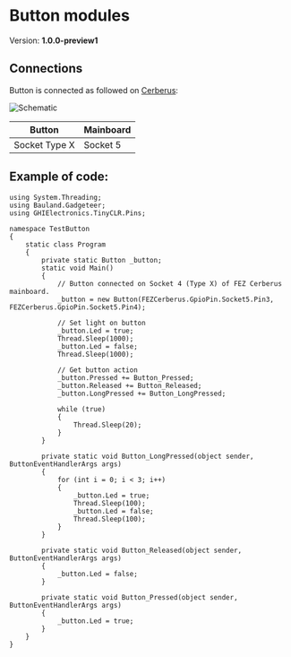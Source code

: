 # Button modules
Version: __1.0.0-preview1__

## Connections ##
Button is connected as followed on [Cerberus](http://docs.ghielectronics.com/hardware/legacy_products/gadgeteer/fez_cerberus.html):

![Schematic](Gadgeteer-Button-Cerberus.jpg)

Button        | Mainboard
------------- | ----------
Socket Type X | Socket 5

## Example of code:
```CSharp
using System.Threading;
using Bauland.Gadgeteer;
using GHIElectronics.TinyCLR.Pins;

namespace TestButton
{
    static class Program
    {
        private static Button _button;
        static void Main()
        {
            // Button connected on Socket 4 (Type X) of FEZ Cerberus mainboard.
            _button = new Button(FEZCerberus.GpioPin.Socket5.Pin3, FEZCerberus.GpioPin.Socket5.Pin4);

            // Set light on button
            _button.Led = true;
            Thread.Sleep(1000);
            _button.Led = false;
            Thread.Sleep(1000);

            // Get button action
            _button.Pressed += Button_Pressed;
            _button.Released += Button_Released;
            _button.LongPressed += Button_LongPressed;

            while (true)
            {
                Thread.Sleep(20);
            }
        }

        private static void Button_LongPressed(object sender, ButtonEventHandlerArgs args)
        {
            for (int i = 0; i < 3; i++)
            {
                _button.Led = true;
                Thread.Sleep(100);
                _button.Led = false;
                Thread.Sleep(100);
            }
        }

        private static void Button_Released(object sender, ButtonEventHandlerArgs args)
        {
            _button.Led = false;
        }

        private static void Button_Pressed(object sender, ButtonEventHandlerArgs args)
        {
            _button.Led = true;
        }
    }
}
```
